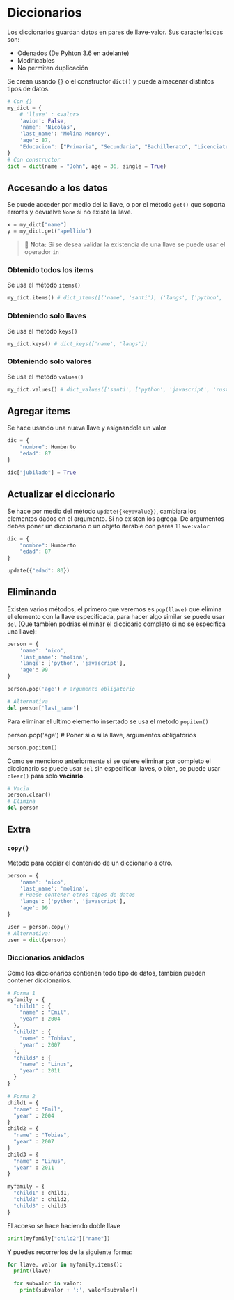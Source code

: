 # Diccionarios

Los diccionarios guardan datos en pares de llave-valor. Sus características son:

- Odenados (De Pyhton 3.6 en adelante)
- Modificables
- No permiten duplicación

Se crean usando `{}` o el constructor `dict()` y puede almacenar distintos tipos de datos.

```python
# Con {}
my_dict = {
    # 'llave' : <valor>
    'avion': False,
    'name': 'Nicolas',
    'last_name': 'Molina Monroy',
    'age': 87,
    "Educacion": ["Primaria", "Secundaria", "Bachillerato", "Licenciatura"]
}
# Con constructor
dict = dict(name = "John", age = 36, single = True)
```

## Accesando a los datos

Se puede acceder por medio del la llave, o por el método `get()` que soporta errores y devuelve `None` si no existe la llave.

```python
x = my_dict["name"]
y = my_dict.get("apellido")
```

> 📝 **Nota:** Si se desea validar la existencia de una llave se puede usar el operador `in`

### Obtenido todos los items

Se usa el método `items()`

```python
my_dict.items() # dict_items([('name', 'santi'), ('langs', ['python', 'javascript', 'rust'])])
```

### Obteniendo solo llaves

Se usa el metodo `keys()`

```python
my_dict.keys() # dict_keys(['name', 'langs'])
```

### Obteniendo solo valores

Se usa el metodo `values()`

```python
my_dict.values() # dict_values(['santi', ['python', 'javascript', 'rust']])
```

## Agregar items

Se hace usando una nueva llave y asignandole un valor

```python
dic = {
    "nombre": Humberto
    "edad": 87
}

dic["jubilado"] = True
```

## Actualizar el diccionario

Se hace por medio del método `update({key:value})`, cambiara los elementos dados en el argumento. Si no existen los agrega. De argumentos debes poner un diccionario o un objeto iterable con pares `llave:valor`

```python
dic = {
    "nombre": Humberto
    "edad": 87
}

update({"edad": 80})
```

## Eliminando

Existen varios métodos, el primero que veremos es `pop(llave)` que elimina el elemento con la llave especificada, para hacer algo similar se puede usar `del` (Que tambíen podrias eliminar el diccioario completo si no se especifica una llave):

```python
person = {
    'name': 'nico',
    'last_name': 'molina',
    'langs': ['python', 'javascript'],
    'age': 99
}

person.pop('age') # argumento obligatorio

# Alternativa
del person['last_name']
```

Para eliminar el ultimo elemento insertado se usa el metodo `popitem()`

person.pop('age') # Poner si o sí la llave, argumentos obligatorios

```python
person.popitem()
```

Como se menciono anteriormente si se quiere eliminar por completo el diccionario se puede usar `del` sin especificar llaves, o bien, se puede usar `clear()` para solo **vaciarlo**.

```python
# Vacia
person.clear()
# Elimina
del person
```

## Extra

### `copy()`

Método para copiar el contenido de un diccionario a otro.

```python
person = {
    'name': 'nico',
    'last_name': 'molina',
    # Puede contener otros tipos de datos
    'langs': ['python', 'javascript'],
    'age': 99
}

user = person.copy()
# Alternativa:
user = dict(person)
```

### Diccionarios anidados

Como los diccionarios contienen todo tipo de datos, tambíen pueden contener diccionarios.

```python
# Forma 1
myfamily = {
  "child1" : {
    "name" : "Emil",
    "year" : 2004
  },
  "child2" : {
    "name" : "Tobias",
    "year" : 2007
  },
  "child3" : {
    "name" : "Linus",
    "year" : 2011
  }
}

# Forma 2
child1 = {
  "name" : "Emil",
  "year" : 2004
}
child2 = {
  "name" : "Tobias",
  "year" : 2007
}
child3 = {
  "name" : "Linus",
  "year" : 2011
}

myfamily = {
  "child1" : child1,
  "child2" : child2,
  "child3" : child3
}
```

El acceso se hace haciendo doble llave

```python
print(myfamily["child2"]["name"])
```

Y puedes recorrerlos de la siguiente forma:

```python
for llave, valor in myfamily.items():
  print(llave)

  for subvalor in valor:
    print(subvalor + ':', valor[subvalor])
```
